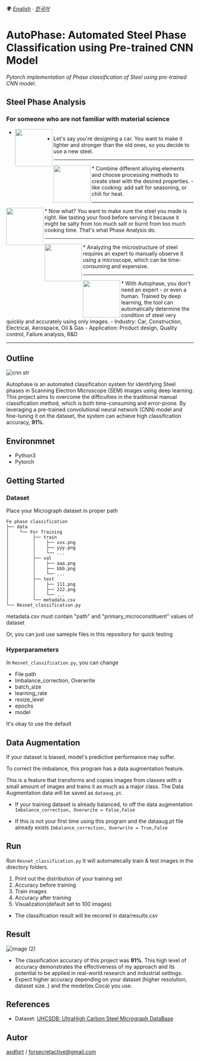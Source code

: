 🌍
*[English](README.md) ∙ [한국어](README-kr.md)*


# AutoPhase: Automated Steel Phase Classification using Pre-trained CNN Model
*Pytorch implementation of Phase classification of Steel using pre-trained CNN model.*

## Steel Phase Analysis
### For someone who are not familiar with material science

* <img align="left" width="100" height="100" src="https://user-images.githubusercontent.com/79451613/220240779-df357d88-441b-48d2-bd2a-c095ba37e4c5.png">
* Let's say you're designing a car. You want to make it lighter and stronger than the old ones, so you decide to use a new steel.

---

<img align="left" width="100" height="100" src="https://user-images.githubusercontent.com/79451613/220240788-002d12ee-1d7e-46da-aec7-903c26a3a5aa.png">
* Combine different alloying elements and choose processing methods to create steel with the desired properties.
- like cooking: add salt for seasoning, or chili for heat.

---

<img align="left" width="100" height="100" src="https://user-images.githubusercontent.com/79451613/220240786-176eca1e-f84b-4240-a561-33ca81f1b850.png">
* Now what? You want to make sure the steel you made is right. like tasting your food before serving it because it might be salty from too much salt or burnt from too much cooking time. That's what Phase Analysis do.

---

<img align="left" width="100" height="100" src="https://user-images.githubusercontent.com/79451613/220240783-ff50e301-c431-44f0-af05-00936cd26e8d.png">
* Analyzing the microstructure of steel requires an expert to manually observe it using a microscope, which can be time-consuming and expensive.

---

<img align="left" width="100" height="100" src="https://user-images.githubusercontent.com/79451613/220240781-578af4d5-a18e-49ec-9c18-1e8b1e57d75a.png">
* With Autophase, you don't need an expert - or even a human. Trained by deep learning, the tool can automatically determine the condition of steel very quickly and accurately using only images. 
- Industry:  Car, Construction, Electrical, Aerospace, Oil & Gas 
- Application: Product design, Quality control, Failure analysis, R&D

---

## Outline
![cnn str](https://user-images.githubusercontent.com/79451613/220237019-00eeae2a-ee84-435a-bfa3-0c2de3012ee8.png)

Autophase is an automated classification system for identifying Steel phases in Scanning Electron Microscope (SEM) images using deep learning. This project aims to overcome the difficulties in the traditional manual classification method, which is both time-consuming and error-prone. By leveraging a pre-trained convolutional neural network (CNN) model and fine-tuning it on the dataset, the system can achieve high classification accuracy, **91%**.

## Environmnet
- Python3
- Pytorch

## Getting Started
### Dataset
Place your Micrograph dataset in proper path

    Fe phase classification
    ├── data
    │    └── For Training
    │         ├── train
    │         │    ├── xxx.png
    │         │    ├── yyy.png
    │         │    └── ...
    │         ├── val
    │         │    ├── aaa.png
    │         │    ├── bbb.png
    │         │    └── ...
    │         ├── test
    │         │    ├── 111.png
    │         │    ├── 222.png
    │         │    └── ...
    │         └── metadata.csv
    └── Resnet_classification.py

metadata.csv must contain "path" and "primary_microconstituent" values of dataset

Or, you can just use sameple files in this repository for quick testing

### Hyperparameters
In `Resnet_classification.py`, you can change
* File path
* Imbalance_correction, Overwrite
* batch_size
* learning_rate
* resize_level
* epochs
* model

It's okay to use the default

## Data Augmentation
If your dataset is biased, model's predictive performance may suffer.

To correct the imbalance, this program has a data augmentation feature.

This is a feature that transforms and copies images from classes with a small amount of images and trains it as much as a major class.
The Data Augmentation data will be saved as `dataaug.pt`.

* If your training dataset is already balanced, to off the data augmentation 
`Imbalance_correction, Overwrite = False,False`

* If this is not your first time using this program and the dataaug.pt file already exists
`Imbalance_correction, Overwrite = True,False`

## Run
Run `Resnet_classification.py`
It will automatecally train & test images in the directory folders.

1. Print out the distribution of your training set
2. Accuracy before training
3. Train images
4. Accuracy after training
5. Visualization(default set to 100 images)

* The classification result will be recored in data/results.csv

## Result
![image (2)](https://user-images.githubusercontent.com/79451613/219881948-f062f3ab-4b01-42e8-a794-cd4cc251b267.png)

* The classification accuracy of this project was **91%**. This high level of accuracy demonstrates the effectiveness of my approach and its potential to be applied in real-world research and industrial settings.
* Expect higher accuracy depending on your dataset (higher resolution, dataset size..) and the model(ex.Coca) you use.
## References
- Dataset: [UHCSDB: UltraHigh Carbon Steel Micrograph DataBase](https://www.kaggle.com/datasets/safi842/highcarbon-micrographs)

## Autor
[asdfqrt](https://github.com/asdfqrt) / forsecretactive@gmail.com
